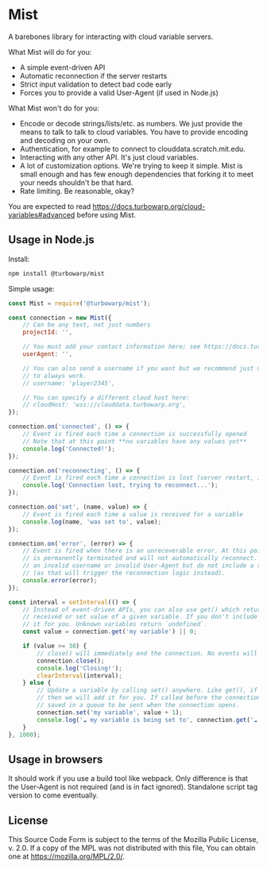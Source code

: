# Mist

A barebones library for interacting with cloud variable servers.

What Mist will do for you:

 - A simple event-driven API
 - Automatic reconnection if the server restarts
 - Strict input validation to detect bad code early
 - Forces you to provide a valid User-Agent (if used in Node.js)

What Mist won't do for you:

 - Encode or decode strings/lists/etc. as numbers. We just provide the means to talk to talk to cloud variables. You have to provide encoding and decoding on your own.
 - Authentication, for example to connect to clouddata.scratch.mit.edu.
 - Interacting with any other API. It's just cloud variables.
 - A lot of customization options. We're trying to keep it simple. Mist is small enough and has few enough dependencies that forking it to meet your needs shouldn't be that hard.
 - Rate limiting. Be reasonable, okay?

You are expected to read https://docs.turbowarp.org/cloud-variables#advanced before using Mist.

## Usage in Node.js

Install:

```bash
npm install @turbowarp/mist
```

Simple usage:

```js
const Mist = require('@turbowarp/mist');

const connection = new Mist({
    // Can be any text, not just numbers
    projectId: '',

    // You must add your contact information here; see https://docs.turbowarp.org/cloud-variables#user-agent
    userAgent: '',

    // You can also send a username if you want but we recommend just using the default which is guaranteed
    // to always work.
    // username: 'player2345',

    // You can specify a different cloud host here:
    // cloudHost: 'wss://clouddata.turbowarp.org',
});

connection.on('connected', () => {
    // Event is fired each time a connection is successfully opened
    // Note that at this point **no variables have any values yet**
    console.log('Connected!');
});

connection.on('reconnecting', () => {
    // Event is fired each time a connection is lost (server restart, internet outage, etc.)
    console.log('Connection lost, trying to reconnect...');
});

connection.on('set', (name, value) => {
    // Event is fired each time a value is received for a variable
    console.log(name, 'was set to', value);
});

connection.on('error', (error) => {
    // Event is fired when there is an unrecoverable error. At this point the connection
    // is permanently terminated and will not automatically reconnect. Examples include
    // an invalid username or invalid User-Agent but do not include a server restart
    // (as that will trigger the reconnection logic instead).
    console.error(error);
});

const interval = setInterval(() => {
    // Instead of event-driven APIs, you can also use get() which returns the most recently
    // received or set value of a given variable. If you don't include "☁ " then we will add
    // it for you. Unknown variables return `undefined`.
    const value = connection.get('my variable') || 0;

    if (value >= 30) {
        // close() will immediately end the connection. No events will be fired.
        connection.close();
        console.log('Closing!');
        clearInterval(interval);
    } else {
        // Update a variable by calling set() anywhere. Like get(), if you don't include "☁ "
        // then we will add it for you. If called before the connection is opened, it will be
        // saved in a queue to be sent when the connection opens.
        connection.set('my variable', value + 1);
        console.log('☁ my variable is being set to', connection.get('☁ my variable'));
    }
}, 1000);
```

## Usage in browsers

It should work if you use a build tool like webpack. Only difference is that the User-Agent is not required (and is in fact ignored). Standalone script tag version to come eventually.

## License

This Source Code Form is subject to the terms of the Mozilla Public
License, v. 2.0. If a copy of the MPL was not distributed with this
file, You can obtain one at https://mozilla.org/MPL/2.0/.
